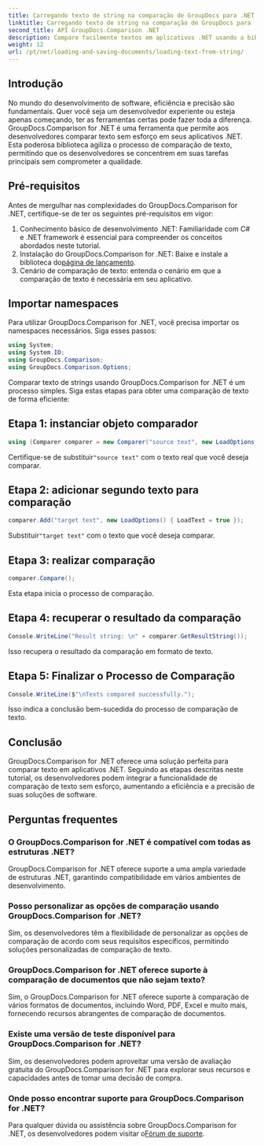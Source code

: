 ```yaml
---
title: Carregando texto de string na comparação de GroupDocs para .NET
linktitle: Carregando texto de string na comparação de GroupDocs para .NET
second_title: API GroupDocs.Comparison .NET
description: Compare facilmente textos em aplicativos .NET usando a biblioteca GroupDocs.Comparison. Aumente a eficiência e a precisão com integração perfeita.
weight: 12
url: /pt/net/loading-and-saving-documents/loading-text-from-string/
---
```

## Introdução
No mundo do desenvolvimento de software, eficiência e precisão são fundamentais. Quer você seja um desenvolvedor experiente ou esteja apenas começando, ter as ferramentas certas pode fazer toda a diferença. GroupDocs.Comparison for .NET é uma ferramenta que permite aos desenvolvedores comparar texto sem esforço em seus aplicativos .NET. Esta poderosa biblioteca agiliza o processo de comparação de texto, permitindo que os desenvolvedores se concentrem em suas tarefas principais sem comprometer a qualidade.
## Pré-requisitos
Antes de mergulhar nas complexidades do GroupDocs.Comparison for .NET, certifique-se de ter os seguintes pré-requisitos em vigor:
1. Conhecimento básico de desenvolvimento .NET: Familiaridade com C# e .NET framework é essencial para compreender os conceitos abordados neste tutorial.
2.  Instalação do GroupDocs.Comparison for .NET: Baixe e instale a biblioteca do[página de lançamento](https://releases.groupdocs.com/comparison/net/).
3. Cenário de comparação de texto: entenda o cenário em que a comparação de texto é necessária em seu aplicativo.

## Importar namespaces
Para utilizar GroupDocs.Comparison for .NET, você precisa importar os namespaces necessários. Siga esses passos:

```csharp
using System;
using System.IO;
using GroupDocs.Comparison;
using GroupDocs.Comparison.Options;
```
Comparar texto de strings usando GroupDocs.Comparison for .NET é um processo simples. Siga estas etapas para obter uma comparação de texto de forma eficiente:
## Etapa 1: instanciar objeto comparador
```csharp
using (Comparer comparer = new Comparer("source text", new LoadOptions() { LoadText = true }))
```
 Certifique-se de substituir`"source text"` com o texto real que você deseja comparar.
## Etapa 2: adicionar segundo texto para comparação
```csharp
comparer.Add("target text", new LoadOptions() { LoadText = true });
```
 Substituir`"target text"` com o texto que você deseja comparar.
## Etapa 3: realizar comparação
```csharp
comparer.Compare();
```
Esta etapa inicia o processo de comparação.
## Etapa 4: recuperar o resultado da comparação
```csharp
Console.WriteLine("Result string: \n" + comparer.GetResultString());
```
Isso recupera o resultado da comparação em formato de texto.
## Etapa 5: Finalizar o Processo de Comparação
```csharp
Console.WriteLine($"\nTexts compared successfully.");
```
Isso indica a conclusão bem-sucedida do processo de comparação de texto.

## Conclusão
GroupDocs.Comparison for .NET oferece uma solução perfeita para comparar texto em aplicativos .NET. Seguindo as etapas descritas neste tutorial, os desenvolvedores podem integrar a funcionalidade de comparação de texto sem esforço, aumentando a eficiência e a precisão de suas soluções de software.
## Perguntas frequentes
### O GroupDocs.Comparison for .NET é compatível com todas as estruturas .NET?
GroupDocs.Comparison for .NET oferece suporte a uma ampla variedade de estruturas .NET, garantindo compatibilidade em vários ambientes de desenvolvimento.
### Posso personalizar as opções de comparação usando GroupDocs.Comparison for .NET?
Sim, os desenvolvedores têm a flexibilidade de personalizar as opções de comparação de acordo com seus requisitos específicos, permitindo soluções personalizadas de comparação de texto.
### GroupDocs.Comparison for .NET oferece suporte à comparação de documentos que não sejam texto?
Sim, o GroupDocs.Comparison for .NET oferece suporte à comparação de vários formatos de documentos, incluindo Word, PDF, Excel e muito mais, fornecendo recursos abrangentes de comparação de documentos.
### Existe uma versão de teste disponível para GroupDocs.Comparison for .NET?
Sim, os desenvolvedores podem aproveitar uma versão de avaliação gratuita do GroupDocs.Comparison for .NET para explorar seus recursos e capacidades antes de tomar uma decisão de compra.
### Onde posso encontrar suporte para GroupDocs.Comparison for .NET?
 Para qualquer dúvida ou assistência sobre GroupDocs.Comparison for .NET, os desenvolvedores podem visitar o[Fórum de suporte](https://forum.groupdocs.com/c/comparison/12).